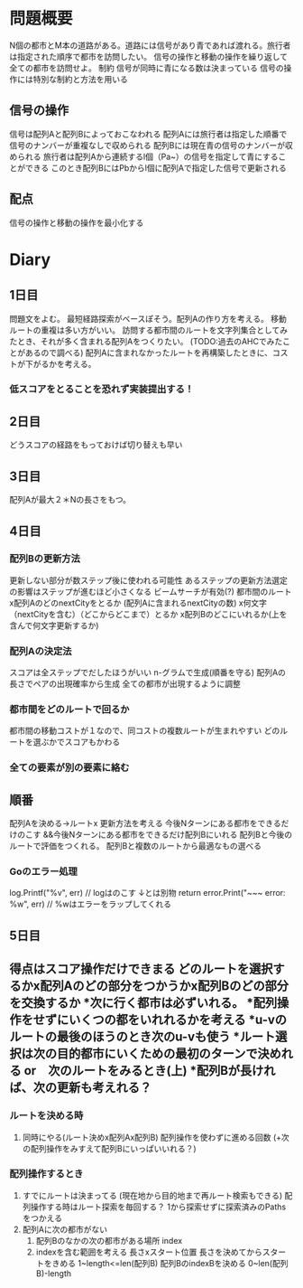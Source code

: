 # 問題概要
N個の都市とM本の道路がある。道路には信号があり青であれば渡れる。旅行者は指定された順序で都市を訪問したい。
信号の操作と移動の操作を繰り返して全ての都市を訪問せよ。
制約
信号が同時に青になる数は決まっている
信号の操作には特別な制約と方法を用いる
## 信号の操作
信号は配列Aと配列Bによっておこなわれる
配列Aには旅行者は指定した順番で信号のナンバーが重複なしで収められる
配列Bには現在青の信号のナンバーが収められる
旅行者は配列Aから連続するl個（Pa~）の信号を指定して青にすることができる
このとき配列BにはPbからl個に配列Aで指定した信号で更新される
## 配点
信号の操作と移動の操作を最小化する


# Diary
## 1日目
問題文をよむ。
最短経路探索がベースぽそう。配列Aの作り方を考える。
移動ルートの重複は多い方がいい。
訪問する都市間のルートを文字列集合としてみたとき、それが多く含まれる配列Aをつくりたい。
(TODO:過去のAHCでみたことがあるので調べる)
配列Aに含まれなかったルートを再構築したときに、コストが下がるかを考える。
### 低スコアをとることを恐れず実装提出する！

## 2日目
どうスコアの経路をもっておけば切り替えも早い

## 3日目
配列Aが最大２＊Nの長さをもつ。

## 4日目
### 配列Bの更新方法
更新しない部分が数ステップ後に使われる可能性
あるステップの更新方法選定の影響はステップが進むほど小さくなる
    ビームサーチが有効(?)
都市間のルート
    x配列AのどのnextCityをとるか (配列Aに含まれるnextCityの数)
    x何文字（nextCityを含む）（どこからどこまで）とるか
    x配列Bのどこにいれるか(上を含んで何文字更新するか)
### 配列Aの決定法
スコアは全ステップでだしたほうがいい
n-グラムで生成(順番を守る)
配列Aの長さでペアの出現確率から生成
全ての都市が出現するように調整
### 都市間をどのルートで回るか
都市間の移動コストが１なので、同コストの複数ルートが生まれやすい
どのルートを選ぶかでスコアもかわる
### 全ての要素が別の要素に絡む
## 順番
配列Aを決める->ルートx 更新方法を考える
今後Nターンにある都市をできるだけのこす
&&今後Nターンにある都市をできるだけ配列Bにいれる
配列Bと今後のルートで評価をつくれる。
配列Bと複数のルートから最適なもの選べる
### Goのエラー処理
log.Printf("%v", err) // logはのこす ↓とは別物
return error.Print("~~~ error: %w", err) // %wはエラーをラップしてくれる

## 5日目
得点はスコア操作だけできまる
どのルートを選択するかx配列Aのどの部分をつかうかx配列Bのどの部分を交換するか
*次に行く都市は必ずいれる。
*配列操作をせずにいくつの都をいれれるかを考える
*u-vのルートの最後のほうのとき次のu-vも使う
*ルート選択は次の目的都市にいくための最初のターンで決めれる or　次のルートをみるとき(上)
*配列Bが長ければ、次の更新も考えれる？
---
### ルートを決める時
1. 同時にやる(ルート決めx配列Ax配列B) 配列操作を使わずに進める回数 (+次の配列操作をみすえて配列Bにいっぱいいれる？)
### 配列操作するとき
1. すでにルートは決まってる (現在地から目的地まで再ルート検索もできる)
配列操作する時はルート探索を毎回する？ 1から探索せずに探索済みのPathsをつかえる
2. 配列Aに次の都市がない
    1. 配列Bのなかの次の都市がある場所 index
    2. indexを含む範囲を考える 長さxスタート位置
        長さを決めてからスタートをきめる 1~length<=len(配列B)
        配列BのindexBを決める 0~len(配列B)-length